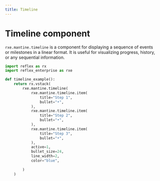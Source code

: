 ```yaml
---
title: Timeline
---
```


# Timeline component
`rxe.mantine.timeline` is a component for displaying a sequence of events or milestones in a linear format. It is useful for visualizing progress, history, or any sequential information.

```python
import reflex as rx
import reflex_enterprise as rxe

def timeline_example():
    return rx.vstack(
        rxe.mantine.timeline(
            rxe.mantine.timeline.item(
                title="Step 1",
                bullet="•",
            ),
            rxe.mantine.timeline.item(
                title="Step 2",
                bullet="•",
            ),
            rxe.mantine.timeline.item(
                title="Step 3",
                bullet="•",
            ),
            active=1,
            bullet_size=24,
            line_width=2,
            color="blue",
            
        )
    )
```
